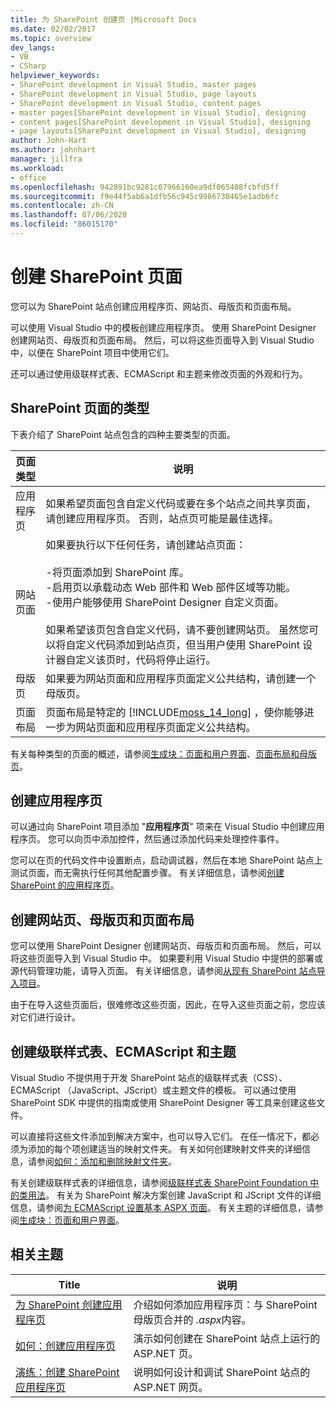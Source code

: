 ```yaml
---
title: 为 SharePoint 创建页 |Microsoft Docs
ms.date: 02/02/2017
ms.topic: overview
dev_langs:
- VB
- CSharp
helpviewer_keywords:
- SharePoint development in Visual Studio, master pages
- SharePoint development in Visual Studio, page layouts
- SharePoint development in Visual Studio, content pages
- master pages[SharePoint development in Visual Studio], designing
- content pages[SharePoint development in Visual Studio], designing
- page layouts[SharePoint development in Visual Studio], designing
author: John-Hart
ms.author: johnhart
manager: jillfra
ms.workload:
- office
ms.openlocfilehash: 942891bc9281c07966160ea9df065408fcbfd5ff
ms.sourcegitcommit: f9e44f5ab6a1dfb56c945c9986730465e1adb6fc
ms.contentlocale: zh-CN
ms.lasthandoff: 07/06/2020
ms.locfileid: "86015170"
---
```

# <a name="create-pages-for-sharepoint"></a>创建 SharePoint 页面
  您可以为 SharePoint 站点创建应用程序页、网站页、母版页和页面布局。

 可以使用 Visual Studio 中的模板创建应用程序页。 使用 SharePoint Designer 创建网站页、母版页和页面布局。 然后，可以将这些页面导入到 Visual Studio 中，以便在 SharePoint 项目中使用它们。

 还可以通过使用级联样式表、ECMAScript 和主题来修改页面的外观和行为。

## <a name="types-of-sharepoint-pages"></a>SharePoint 页面的类型
 下表介绍了 SharePoint 站点包含的四种主要类型的页面。

|页面类型|说明|
|---------------|-----------------|
|应用程序页|如果希望页面包含自定义代码或要在多个站点之间共享页面，请创建应用程序页。 否则，站点页可能是最佳选择。|
|网站页面|如果要执行以下任何任务，请创建站点页面：<br /><br /> -将页面添加到 SharePoint 库。<br />-启用页以承载动态 Web 部件和 Web 部件区域等功能。<br />-使用户能够使用 SharePoint Designer 自定义页面。<br /><br /> 如果希望该页包含自定义代码，请不要创建网站页。 虽然您可以将自定义代码添加到站点页，但当用户使用 SharePoint 设计器自定义该页时，代码将停止运行。|
|母版页|如果要为网站页面和应用程序页面定义公共结构，请创建一个母版页。|
|页面布局|页面布局是特定的 [!INCLUDE[moss_14_long](../sharepoint/includes/moss-14-long-md.md)] ，使你能够进一步为网站页面和应用程序页面定义公共结构。|

 有关每种类型的页面的概述，请参阅[生成块：页面和用户界面](/previous-versions/office/developer/sharepoint-2010/ee539040(v=office.14))、[页面布局和母版页](/previous-versions/office/developer/sharepoint-2010/ms543497(v=office.14))。

## <a name="create-application-pages"></a>创建应用程序页
 可以通过向 SharePoint 项目添加 "**应用程序页**" 项来在 Visual Studio 中创建应用程序页。 您可以向页中添加控件，然后通过添加代码来处理控件事件。

 您可以在页的代码文件中设置断点，启动调试器，然后在本地 SharePoint 站点上测试页面，而无需执行任何其他配置步骤。 有关详细信息，请参阅[创建 SharePoint 的应用程序页](../sharepoint/creating-application-pages-for-sharepoint.md)。

## <a name="create-site-pages-master-pages-and-page-layouts"></a>创建网站页、母版页和页面布局
 您可以使用 SharePoint Designer 创建网站页、母版页和页面布局。 然后，可以将这些页面导入到 Visual Studio 中。 如果要利用 Visual Studio 中提供的部署或源代码管理功能，请导入页面。 有关详细信息，请参阅[从现有 SharePoint 站点导入项目](../sharepoint/importing-items-from-an-existing-sharepoint-site.md)。

 由于在导入这些页面后，很难修改这些页面，因此，在导入这些页面之前，您应该对它们进行设计。

## <a name="create-cascading-style-sheets-ecmascript-and-themes"></a>创建级联样式表、ECMAScript 和主题
 Visual Studio 不提供用于开发 SharePoint 站点的级联样式表（CSS）、ECMAScript （JavaScript、JScript）或主题文件的模板。 可以通过使用 SharePoint SDK 中提供的指南或使用 SharePoint Designer 等工具来创建这些文件。

 可以直接将这些文件添加到解决方案中，也可以导入它们。 在任一情况下，都必须为添加的每个项创建适当的映射文件夹。 有关如何创建映射文件夹的详细信息，请参阅[如何：添加和删除映射文件夹](../sharepoint/how-to-add-and-remove-mapped-folders.md)。

 有关创建级联样式表的详细信息，请参阅[级联样式表 SharePoint Foundation 中的类用法](/previous-versions/office/developer/sharepoint-2010/ms438349(v=office.14))。 有关为 SharePoint 解决方案创建 JavaScript 和 JScript 文件的详细信息，请参阅[为 ECMAScript 设置基本 ASPX 页面](/previous-versions/office/developer/sharepoint-2010/ee535709(v=office.14))。 有关主题的详细信息，请参阅[生成块：页面和用户界面](/previous-versions/office/developer/sharepoint-2010/ee539040(v=office.14))。

## <a name="related-topics"></a>相关主题

|Title|说明|
|-----------|-----------------|
|[为 SharePoint 创建应用程序页](../sharepoint/creating-application-pages-for-sharepoint.md)|介绍如何添加应用程序页：与 SharePoint 母版页合并的 *.aspx*内容。|
|[如何：创建应用程序页](../sharepoint/how-to-create-an-application-page.md)|演示如何创建在 SharePoint 站点上运行的 ASP.NET 页。|
|[演练：创建 SharePoint 应用程序页](../sharepoint/walkthrough-creating-a-sharepoint-application-page.md)|说明如何设计和调试 SharePoint 站点的 ASP.NET 网页。|
